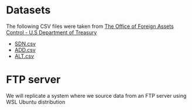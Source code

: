 # Datasets
The following CSV files were taken from [The Office of Foreign Assets Control - U.S Department of Treasury](https://ofac.treasury.gov/specially-designated-nationals-list-data-formats-data-schemas)

* [SDN.csv](https://www.treasury.gov/ofac/downloads/sdn.csv)
* [ADD.csv](https://www.treasury.gov/ofac/downloads/add.csv)
* [ALT.csv](https://www.treasury.gov/ofac/downloads/alt.csv)

# FTP server
We will replicate a system where we source data from an FTP server using WSL Ubuntu distribution